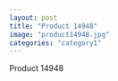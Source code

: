 ```yaml
---
layout: post
title: "Product 14948"
image: "product14948.jpg"
categories: "category1"
---
```

Product 14948

